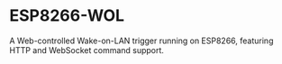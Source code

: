# ESP8266-WOL
A Web-controlled Wake-on-LAN trigger running on ESP8266, featuring HTTP and WebSocket command support.
